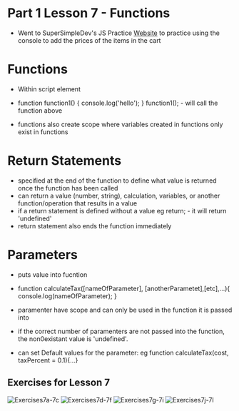 # Part 1 Lesson 7 - Functions

- Went to SuperSimpleDev's JS Practice [Website](https://supersimple.dev/projects/amazon/checkout) to practice using the console to add the prices of the items in the cart

# Functions

- Within script element
- function function1() {
  console.log('hello');
}
function1(); - will call the function above

- functions also create scope where variables created in functions only exist in functions

# Return Statements

- specified at the end of the function to define what value is returned once the function has been called
- can return a value (number, string), calculation, variables, or another function/operation that results in a value
- if a return statement is defined without a value eg return; - it will return 'undefined'
- return statement also ends the function immediately

# Parameters
- puts value into fucntion
- function calculateTax([nameOfParameter], [anotherParametet],[etc],...){
  console.log(nameOfParameter);
}
- paramenter have scope and can only be used in the function it is passed into
- if the correct number of paramenters are not passed into the function, the non0existant value is 'undefined'.

- can set Default values for the parameter:
eg function calculateTax(cost, taxPercent = 0.1){...}

## Exercises for Lesson 7
![Exercises7a-7c]()
![Exercises7d-7f]()
![Exercises7g-7i]()
![Exercises7j-7l]()